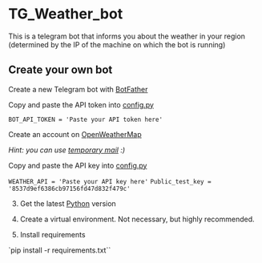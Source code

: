 # TG_Weather_bot
This is a telegram bot that informs you about the weather in your region (determined by the IP of the machine on which the bot is running)


## Create your own bot

Create a new Telegram bot with [BotFather](https://web.telegram.org/k/#@BotFather)

Copy and paste the API token into [config.py](weather_bot/config.py)

`BOT_API_TOKEN = 'Paste your API token here'`

Create an account on [OpenWeatherMap](https://home.openweathermap.org/users/sign_up)

_Hint: you can use [temporary mail](https://tempail.com/en/) :)_

Сopy and paste the API key into [config.py](shtosh-weather-bot/config.py)

`WEATHER_API = 'Paste your API key here'`
`Public_test_key = '8537d9ef6386cb97156fd47d832f479c'`

3. Get the latest [Python](https://www.python.org/downloads/) version

4. Create a virtual environment. Not necessary, but highly recommended.

5. Install requirements

`pip install -r requirements.txt``

